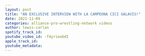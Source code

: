 ```yaml
---
layout: post
title: "AN EXCLUSIVE INTERVIEW WITH LA CAMPEONA CICI GALAVIS!"
date: 2021-11-09
categories: alliance-pro-wrestling-network videos
author: lewis-carlan
spotify_track_id: 
youtube_video_id: -f4yrieobdI
apple_track_id: 
youtube_metadata: 
---
```

